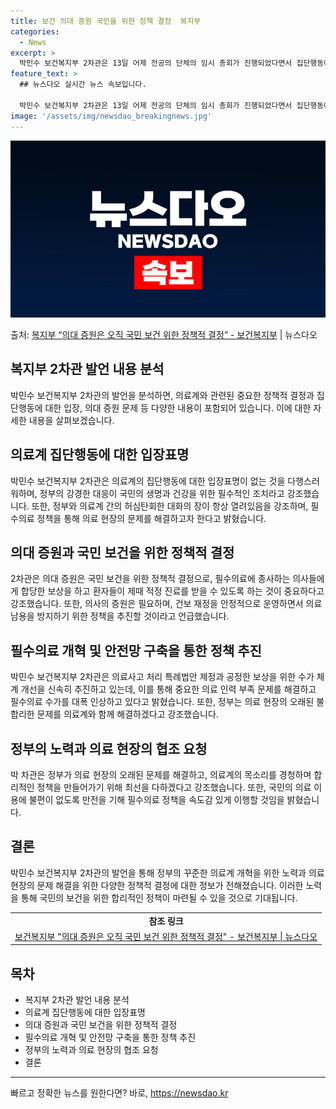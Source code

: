 ```yaml
---
title: 보건 의대 증원 국민을 위한 정책 결정  복지부
categories:
  - News
excerpt: >
  박민수 보건복지부 2차관은 13일 어제 전공의 단체의 임시 총회가 진행되었다면서 집단행동에 나서겠다는 입장 …
feature_text: >
  ## 뉴스다오 실시간 뉴스 속보입니다.

  박민수 보건복지부 2차관은 13일 어제 전공의 단체의 임시 총회가 진행되었다면서 집단행동에 나서겠다는 입장 …
image: '/assets/img/newsdao_breakingnews.jpg'
---
```


![뉴스다오 속보](/assets/img/newsdao_breakingnews.jpg)

<p>출처: <a href="https://newsdao.kr/3141" rel="dofollow">복지부 “의대 증원은 오직 국민 보건 위한 정책적 결정” - 보건복지부</a> | 뉴스다오</p>

<h2 data-ke-size="size26">복지부 2차관 발언 내용 분석</h2>
박민수 보건복지부 2차관의 발언을 분석하면, 의료계와 관련된 중요한 정책적 결정과 집단행동에 대한 입장, 의대 증원 문제 등 다양한 내용이 포함되어 있습니다. 이에 대한 자세한 내용을 살펴보겠습니다.

<p data-ke-size="size16"></p>

<h2 data-ke-size="size26">의료계 집단행동에 대한 입장표명</h2>
박민수 보건복지부 2차관은 의료계의 집단행동에 대한 입장표명이 없는 것을 다행스러워하며, 정부의 강경한 대응이 국민의 생명과 건강을 위한 필수적인 조치라고 강조했습니다. 또한, 정부와 의료계 간의 허심탄회한 대화의 장이 항상 열려있음을 강조하며, 필수의료 정책을 통해 의료 현장의 문제를 해결하고자 한다고 밝혔습니다.

<p data-ke-size="size16"></p>

<h2 data-ke-size="size26">의대 증원과 국민 보건을 위한 정책적 결정</h2>
2차관은 의대 증원은 국민 보건을 위한 정책적 결정으로, 필수의료에 종사하는 의사들에게 합당한 보상을 하고 환자들이 제때 적정 진료를 받을 수 있도록 하는 것이 중요하다고 강조했습니다. 또한, 의사의 증원은 필요하며, 건보 재정을 안정적으로 운영하면서 의료 남용을 방지하기 위한 정책을 추진할 것이라고 언급했습니다.

<p data-ke-size="size16"></p>

<h2 data-ke-size="size26">필수의료 개혁 및 안전망 구축을 통한 정책 추진</h2>
박민수 보건복지부 2차관은 의료사고 처리 특례법안 제정과 공정한 보상을 위한 수가 체계 개선을 신속히 추진하고 있는데, 이를 통해 중요한 의료 인력 부족 문제를 해결하고 필수의료 수가를 대폭 인상하고 있다고 밝혔습니다. 또한, 정부는 의료 현장의 오래된 불합리한 문제를 의료계와 함께 해결하겠다고 강조했습니다.

<p data-ke-size="size16"></p>

<h2 data-ke-size="size26">정부의 노력과 의료 현장의 협조 요청</h2>
박 차관은 정부가 의료 현장의 오래된 문제를 해결하고, 의료계의 목소리를 경청하며 합리적인 정책을 만들어가기 위해 최선을 다하겠다고 강조했습니다. 또한, 국민의 의료 이용에 불편이 없도록 만전을 기해 필수의료 정책을 속도감 있게 이행할 것임을 밝혔습니다.

<p data-ke-size="size16"></p>

<h2 data-ke-size="size26">결론</h2>
박민수 보건복지부 2차관의 발언을 통해 정부의 꾸준한 의료계 개혁을 위한 노력과 의료 현장의 문제 해결을 위한 다양한 정책적 결정에 대한 정보가 전해졌습니다. 이러한 노력을 통해 국민의 보건을 위한 합리적인 정책이 마련될 수 있을 것으로 기대됩니다.

<p data-ke-size="size16"></p>

<table>
  <tr>
    <td style="text-align: center; height: 17px;"><b>참조 링크</b></td>
  </tr>
  <tr>
    <td style="text-align: center; height: 17px;"><a href="https://newsdao.kr/3141">보건복지부 "의대 증원은 오직 국민 보건 위한 정책적 결정" - 보건복지부 | 뉴스다오</a></td>
  </tr>
</table>
<h2 data-ke-size="size26">목차</h2>
<ul>
  <li>복지부 2차관 발언 내용 분석</li>
  <li>의료계 집단행동에 대한 입장표명</li>
  <li>의대 증원과 국민 보건을 위한 정책적 결정</li>
  <li>필수의료 개혁 및 안전망 구축을 통한 정책 추진</li>
  <li>정부의 노력과 의료 현장의 협조 요청</li>
  <li>결론</li>
</ul>
<hr> 

빠르고 정확한 뉴스를 원한다면? 바로, <a href="https://newsdao.kr" rel="dofollow">https://newsdao.kr</a>


